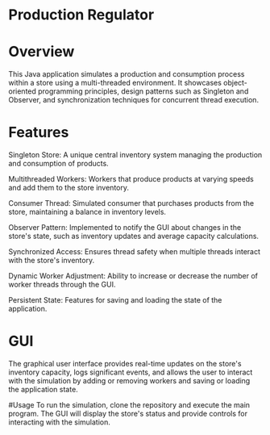 # Production Regulator

# Overview

This Java application simulates a production and consumption process within a store using a multi-threaded environment. It showcases object-oriented programming principles, design patterns such as Singleton and Observer, and synchronization techniques for concurrent thread execution.

# Features
Singleton Store: A unique central inventory system managing the production and consumption of products.

Multithreaded Workers: Workers that produce products at varying speeds and add them to the store inventory.

Consumer Thread: Simulated consumer that purchases products from the store, maintaining a balance in inventory levels.

Observer Pattern: Implemented to notify the GUI about changes in the store's state, such as inventory updates and average capacity calculations.

Synchronized Access: Ensures thread safety when multiple threads interact with the store's inventory.

Dynamic Worker Adjustment: Ability to increase or decrease the number of worker threads through the GUI.

Persistent State: Features for saving and loading the state of the application.

# GUI
The graphical user interface provides real-time updates on the store's inventory capacity, logs significant events, and allows the user to interact with the simulation by adding or removing workers and saving or loading the application state.

#Usage
To run the simulation, clone the repository and execute the main program. The GUI will display the store's status and provide controls for interacting with the simulation.
